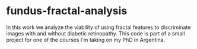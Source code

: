 # fundus-fractal-analysis
In this work we analyze the viability of using fractal features to discriminate images with and without diabetic retinopathy. This code is part of a small project for one of the courses I'm taking on my PhD in Argentina.
